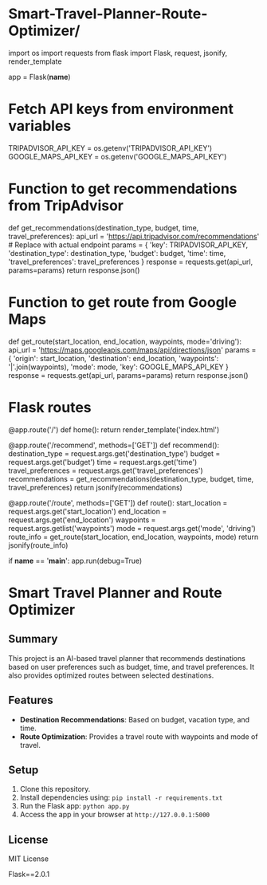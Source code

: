 # Smart-Travel-Planner-Route-Optimizer/

import os
import requests
from flask import Flask, request, jsonify, render_template

app = Flask(__name__)

# Fetch API keys from environment variables
TRIPADVISOR_API_KEY = os.getenv('TRIPADVISOR_API_KEY')
GOOGLE_MAPS_API_KEY = os.getenv('GOOGLE_MAPS_API_KEY')

# Function to get recommendations from TripAdvisor
def get_recommendations(destination_type, budget, time, travel_preferences):
    api_url = 'https://api.tripadvisor.com/recommendations'  # Replace with actual endpoint
    params = {
        'key': TRIPADVISOR_API_KEY,
        'destination_type': destination_type,
        'budget': budget,
        'time': time,
        'travel_preferences': travel_preferences
    }
    response = requests.get(api_url, params=params)
    return response.json()

# Function to get route from Google Maps
def get_route(start_location, end_location, waypoints, mode='driving'):
    api_url = 'https://maps.googleapis.com/maps/api/directions/json'
    params = {
        'origin': start_location,
        'destination': end_location,
        'waypoints': '|'.join(waypoints),
        'mode': mode,
        'key': GOOGLE_MAPS_API_KEY
    }
    response = requests.get(api_url, params=params)
    return response.json()

# Flask routes
@app.route('/')
def home():
    return render_template('index.html')

@app.route('/recommend', methods=['GET'])
def recommend():
    destination_type = request.args.get('destination_type')
    budget = request.args.get('budget')
    time = request.args.get('time')
    travel_preferences = request.args.get('travel_preferences')
    recommendations = get_recommendations(destination_type, budget, time, travel_preferences)
    return jsonify(recommendations)

@app.route('/route', methods=['GET'])
def route():
    start_location = request.args.get('start_location')
    end_location = request.args.get('end_location')
    waypoints = request.args.getlist('waypoints')
    mode = request.args.get('mode', 'driving')
    route_info = get_route(start_location, end_location, waypoints, mode)
    return jsonify(route_info)

if __name__ == '__main__':
    app.run(debug=True)


# Smart Travel Planner and Route Optimizer

## Summary
This project is an AI-based travel planner that recommends destinations based on user preferences such as budget, time, and travel preferences. It also provides optimized routes between selected destinations.

## Features
- **Destination Recommendations**: Based on budget, vacation type, and time.
- **Route Optimization**: Provides a travel route with waypoints and mode of travel.

## Setup
1. Clone this repository.
2. Install dependencies using: `pip install -r requirements.txt`
3. Run the Flask app: `python app.py`
4. Access the app in your browser at `http://127.0.0.1:5000`

## License
MIT License

Flask==2.0.1
